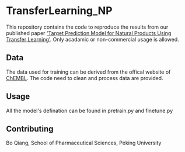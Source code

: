 # TransferLearning_NP

This repository contains the code to reproduce the results from our published paper ['Target Prediction Model for Natural Products Using Transfer Learning'](https://www.mdpi.com/1422-0067/22/9/4632). Only acadamic or non-commercial usage is allowed.

## Data

The data used for training can be derived from the offical website of [ChEMBL](https://www.ebi.ac.uk/chembl/). The code need to clean and process data are provided.

## Usage

All the model's defination can be found in pretrain.py and finetune.py

## Contributing
Bo Qiang, School of Pharmaceutical Sciences, Peking University


